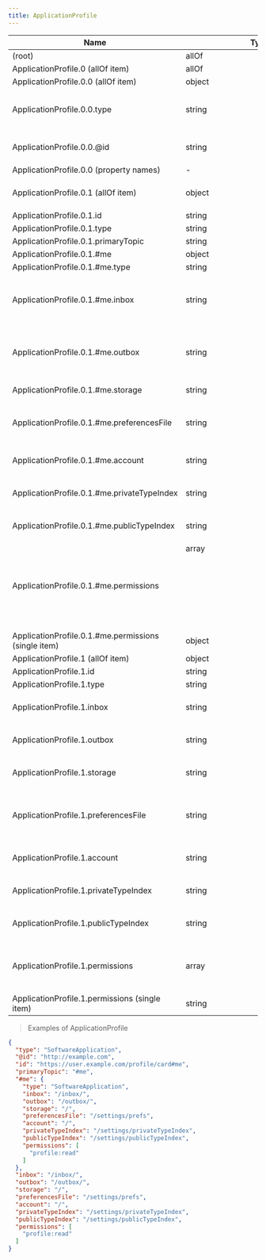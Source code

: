 ```yaml
---
title: ApplicationProfile
---
```

| Name | Type | Description |
|---|---|---|
| (root) | allOf | - |
| ApplicationProfile.0 (allOf item) | allOf | - |
| ApplicationProfile.0.0 (allOf item) | object | - |
| ApplicationProfile.0.0.type | string | The item type (Linked-Data @type) |
| ApplicationProfile.0.0.@id | string | the liked data uri for the Thing |
| ApplicationProfile.0.0 (property names) | - | - |
| ApplicationProfile.0.1 (allOf item) | object | a solid profile document |
| ApplicationProfile.0.1.id | string | - |
| ApplicationProfile.0.1.type | string | - |
| ApplicationProfile.0.1.primaryTopic | string | - |
| ApplicationProfile.0.1.#me | object | - |
| ApplicationProfile.0.1.#me.type | string | - |
| ApplicationProfile.0.1.#me.inbox | string | URI to your Linked-Data-Notifications Inbox |
| ApplicationProfile.0.1.#me.outbox | string | URI to your Linked-Data-Notifications Outbox |
| ApplicationProfile.0.1.#me.storage | string | URI to your storage root. |
| ApplicationProfile.0.1.#me.preferencesFile | string | URI to shared application prefs. |
| ApplicationProfile.0.1.#me.account | string | discoverable solid:account root |
| ApplicationProfile.0.1.#me.privateTypeIndex | string | type index for your private use |
| ApplicationProfile.0.1.#me.publicTypeIndex | string | shared, discoverable type index |
| ApplicationProfile.0.1.#me.permissions | array<object> | Permissions required by an linked-data application or service. |
| ApplicationProfile.0.1.#me.permissions (single item) | object | - |
| ApplicationProfile.1 (allOf item) | object | - |
| ApplicationProfile.1.id | string | - |
| ApplicationProfile.1.type | string | - |
| ApplicationProfile.1.inbox | string | discoverable uri to your LDN inbox |
| ApplicationProfile.1.outbox | string | discoverable uri to your LDN outbox |
| ApplicationProfile.1.storage | string | uri to your linked-data storage root |
| ApplicationProfile.1.preferencesFile | string | discoverable uri for shared application preferences |
| ApplicationProfile.1.account | string | discoverable solid:account root |
| ApplicationProfile.1.privateTypeIndex | string | type index for your private use |
| ApplicationProfile.1.publicTypeIndex | string | shared, discoverable type index |
| ApplicationProfile.1.permissions | array<string> | the subscription types required by your service. |
| ApplicationProfile.1.permissions (single item) | string | - |

> Examples of ApplicationProfile

```json
{
  "type": "SoftwareApplication",
  "@id": "http://example.com",
  "id": "https://user.example.com/profile/card#me",
  "primaryTopic": "#me",
  "#me": {
    "type": "SoftwareApplication",
    "inbox": "/inbox/",
    "outbox": "/outbox/",
    "storage": "/",
    "preferencesFile": "/settings/prefs",
    "account": "/",
    "privateTypeIndex": "/settings/privateTypeIndex",
    "publicTypeIndex": "/settings/publicTypeIndex",
    "permissions": [
      "profile:read"
    ]
  },
  "inbox": "/inbox/",
  "outbox": "/outbox/",
  "storage": "/",
  "preferencesFile": "/settings/prefs",
  "account": "/",
  "privateTypeIndex": "/settings/privateTypeIndex",
  "publicTypeIndex": "/settings/publicTypeIndex",
  "permissions": [
    "profile:read"
  ]
}
```


